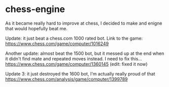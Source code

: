 # chess-engine

As it became really hard to improve at chess, I decided to make and enigne that would hopefully beat me.

Update: it just beat a chess.com 1000 rated bot. 
Link to the game: https://www.chess.com/game/computer/1016249

Another update: almost beat the 1500 bot, but it messed up at the end when it didn't find mate and repeated moves instead. I need to fix this...
https://www.chess.com/game/computer/1360145 (edit: fixed it now)

Update 3: it just destroyed the 1600 bot, I'm actually really proud of that 
https://www.chess.com/analysis/game/computer/1399789
